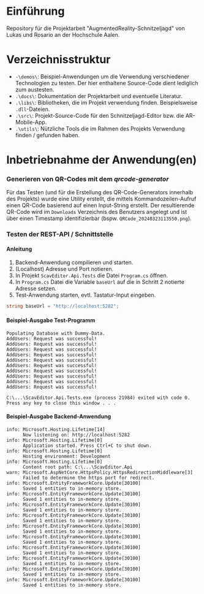 # Einführung

Repository für die Projektarbeit "AugmentedReality-Schnitzeljagd" von Lukas und Rosario an der Hochschule Aalen.

# Verzeichnisstruktur

- `-\demos\`: Beispiel-Anwendungen um die Verwendung verschiedener Technologien zu testen. Der hier enthaltene Source-Code dient lediglich zum austesten.
- `.\docs\`: Dokumentation der Projektarbeit und eventuelle Literatur.
- `.\libs\`: Bibliotheken, die im Projekt verwendung finden. Beispielsweise `.dll`-Dateien.
- `.\src\`: Projekt-Source-Code für den Schnitzeljagd-Editor bzw. die AR-Mobile-App.
- `.\utils\`: Nützliche Tools die im Rahmen des Projekts Verwendung finden / gefunden haben.

# Inbetriebnahme der Anwendung(en)

### Generieren von QR-Codes mit dem _qrcode-generator_

Für das Testen (und für die Erstellung des QR-Code-Generators innerhalb des Projekts) wurde eine Utility erstellt, die mittels Kommandozeilen-Aufruf einen QR-Code basierend auf einen Input-String erstellt. Der resultierende QR-Code wird im `Downloads` Verzeichnis des Benutzers angelegt und ist über einen Timestamp identifizierbar (bspw. `QRCode_20240323113550.png`).

### Testen der REST-API / Schnittstelle

#### Anleitung

1) Backend-Anwendung compilieren und starten.
2) (Localhost) Adresse und Port notieren.
3) In Projekt `ScavEditor.Api.Tests` die Datei `Program.cs` öffnen.
4) In `Program.cs` Datei die Variable `baseUrl` auf die in Schritt 2 notierte Adresse setzen.
5) Test-Anwendung starten, evtl. Tastatur-Input eingeben.

```cs
string baseUrl = "http://localhost:5282";
```

#### Beispiel-Ausgabe Test-Programm

```
Populating Database with Dummy-Data.
AddUsers: Request was successful!
AddUsers: Request was successful!
AddUsers: Request was successful!
AddUsers: Request was successful!
AddUsers: Request was successful!
AddUsers: Request was successful!
AddUsers: Request was successful!
AddUsers: Request was successful!
AddUsers: Request was successful!
AddUsers: Request was successful!

C:\...\ScavEditor.Api.Tests.exe (process 21984) exited with code 0.
Press any key to close this window . . .
```

#### Beispiel-Ausgabe Backend-Anwendung

```
info: Microsoft.Hosting.Lifetime[14]
      Now listening on: http://localhost:5282
info: Microsoft.Hosting.Lifetime[0]
      Application started. Press Ctrl+C to shut down.
info: Microsoft.Hosting.Lifetime[0]
      Hosting environment: Development
info: Microsoft.Hosting.Lifetime[0]
      Content root path: C:\...\ScavEditor.Api
warn: Microsoft.AspNetCore.HttpsPolicy.HttpsRedirectionMiddleware[3]
      Failed to determine the https port for redirect.
info: Microsoft.EntityFrameworkCore.Update[30100]
      Saved 1 entities to in-memory store.
info: Microsoft.EntityFrameworkCore.Update[30100]
      Saved 1 entities to in-memory store.
info: Microsoft.EntityFrameworkCore.Update[30100]
      Saved 1 entities to in-memory store.
info: Microsoft.EntityFrameworkCore.Update[30100]
      Saved 1 entities to in-memory store.
info: Microsoft.EntityFrameworkCore.Update[30100]
      Saved 1 entities to in-memory store.
info: Microsoft.EntityFrameworkCore.Update[30100]
      Saved 1 entities to in-memory store.
info: Microsoft.EntityFrameworkCore.Update[30100]
      Saved 1 entities to in-memory store.
info: Microsoft.EntityFrameworkCore.Update[30100]
      Saved 1 entities to in-memory store.
info: Microsoft.EntityFrameworkCore.Update[30100]
      Saved 1 entities to in-memory store.
info: Microsoft.EntityFrameworkCore.Update[30100]
      Saved 1 entities to in-memory store.
```
